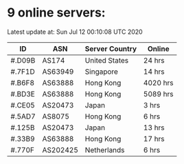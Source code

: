 # 9 online servers:

Latest update at: Sun Jul 12 00:10:08 UTC 2020

| ID | ASN | Server Country | Online |
| -- | --- | -------------- | ------ |
| #.D09B | AS174 | United States | 24 hrs |
| #.7F1D | AS63949 | Singapore | 14 hrs |
| #.B6F8 | AS63888 | Hong Kong | 4020 hrs |
| #.BD3E | AS63888 | Hong Kong | 5089 hrs |
| #.CE05 | AS20473 | Japan | 3 hrs |
| #.5AD7 | AS8075 | Hong Kong | 6 hrs |
| #.125B | AS20473 | Japan | 13 hrs |
| #.33B9 | AS63888 | Hong Kong | 17 hrs |
| #.770F | AS202425 | Netherlands | 6 hrs |

